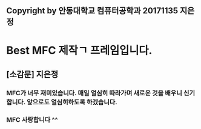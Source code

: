 ## Copyright by 안동대학교 컴퓨터공학과 20171135 지은정
# Best MFC 제작ㄱ 프레임입니다.

## [소감문] 지은정
### MFC가 너무 재미있습니다. 매일 열심히 따라가며 새로운 것을 배우니 신기합니다. 앞으로도 열심히하도록 하겠습니다.
### MFC 사랑합니다 ^^

